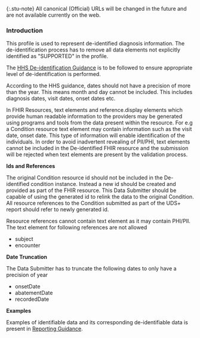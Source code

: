 {:.stu-note}
All canonical (Official) URLs will be changed in the future and are not available currently on the web.

### Introduction

This profile is used to represent de-identified diagnosis information. The de-identification process has to remove all data elements not explicitly identified as "SUPPORTED" in the profile. 

The [HHS De-identification Guidance](https://www.hhs.gov/sites/default/files/ocr/privacy/hipaa/understanding/coveredentities/De-identification/hhs_deid_guidance.pdf) is to be followed to ensure appropriate level of de-identification is performed.

According to the HHS guidance, dates should not have a precision of more than the year. This means month and day cannot be included. This includes diagnosis dates, visit dates, onset dates etc.

In FHIR Resources, text elements and reference.display elements which provide human readable information to the providers may be generated using programs and tools from the data present within the resource. For e.g a Condition resource text element may contain information such as the visit date, onset date. This type of information will enable identification of the individuals. In order to avoid inadvertent revealing of PII/PHI, text elements cannot be included in the De-identified FHIR resource and the submission will be rejected when text elements are present by the validation process.  

**Ids and References**

The original Condition resource id should not be included in the De-identified condition instance. Instead a new id should be created and provided as part of the FHIR resource. This Data Submitter should be capable of using the generated id to relink the data to the original Condition. All resource references to the Condition submitted as part of the UDS+ report should refer to newly generated id.

Resource references cannot contain text element as it may contain PHI/PII. The text element for following references are not allowed

* subject
* encounter


**Date Truncation** 

The Data Submitter has to truncate the following dates to only have a precision of year

* onsetDate
* abatementDate
* recordedDate 

**Examples**

Examples of identifiable data and its corresponding de-identifiable data is present in [Reporting Guidance](reportingguidance.html).

